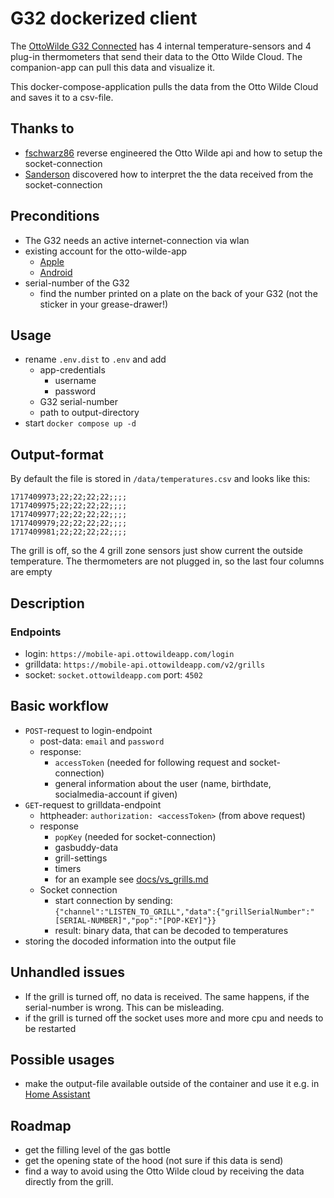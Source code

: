 # G32 dockerized client

The [OttoWilde G32 Connected](https://www.ottowildegrillers.com/products/g32-connected-gasgrill?variant=39705156092066) 
has 4 internal temperature-sensors and 4 plug-in thermometers that send their data to the Otto Wilde Cloud. The
companion-app can pull this data and visualize it.

This docker-compose-application pulls the data from the Otto Wilde Cloud and saves it to a csv-file.

## Thanks to

* [fschwarz86](https://github.com/fschwarz86/g32) reverse engineered the Otto Wilde api and how to setup the 
socket-connection
* [Sanderson](https://www.grillsportverein.de/forum/members/sandorson.162581/) discovered how to interpret the the 
data received from the socket-connection

## Preconditions

* The G32 needs an active internet-connection via wlan
* existing account for the otto-wilde-app
  * [Apple](https://apps.apple.com/de/app/otto-wilde-app/id1515540095)
  * [Android](https://play.google.com/store/apps/details?id=com.otto.application&hl=de&gl=US&pli=1)
* serial-number of the G32
  * find the number printed on a plate on the back of your G32 (not the sticker in your grease-drawer!)

## Usage
* rename `.env.dist` to `.env` and add 
  * app-credentials
    * username
    * password
  * G32 serial-number
  * path to output-directory
* start `docker compose up -d`

## Output-format
By default the file is stored in `/data/temperatures.csv` and looks like this:

```
1717409973;22;22;22;22;;;;
1717409975;22;22;22;22;;;;
1717409977;22;22;22;22;;;;
1717409979;22;22;22;22;;;;
1717409981;22;22;22;22;;;;
```

The grill is off, so the 4 grill zone sensors just show current the outside temperature. The thermometers are not plugged in, so the 
last four columns are empty

## Description

### Endpoints
* login: `https://mobile-api.ottowildeapp.com/login`
* grilldata: `https://mobile-api.ottowildeapp.com/v2/grills`
* socket: `socket.ottowildeapp.com` port: `4502`

## Basic workflow

* `POST`-request to login-endpoint
  * post-data: `email` and `password`  
  * response: 
    * `accessToken` (needed for following request and socket-connection)
    * general information about the user (name, birthdate, socialmedia-account if given)
* `GET`-request to grilldata-endpoint
  * httpheader: `authorization: <accessToken>` (from above request)
  * response
    * `popKey` (needed for socket-connection)
    * gasbuddy-data
    * grill-settings
    * timers
    * for an example see [docs/vs_grills.md]()
  * Socket connection 
    * start connection by sending: `{"channel":"LISTEN_TO_GRILL","data":{"grillSerialNumber":"[SERIAL-NUMBER]","pop":"[POP-KEY]"}}`
    * result: binary data, that can be decoded to temperatures
* storing the docoded information into the output file


## Unhandled issues
* If the grill is turned off, no data is received. The same happens, if the serial-number is wrong. 
This can be misleading.
* if the grill is turned off the socket uses more and more cpu and needs to be restarted

## Possible usages
* make the output-file available outside of the container and use it e.g. in [Home Assistant](https://www.home-assistant.io/)

## Roadmap
* get the filling level of the gas bottle
* get the opening state of the hood (not sure if this data is send)
* find a way to avoid using the Otto Wilde cloud by receiving the data directly from the grill.
